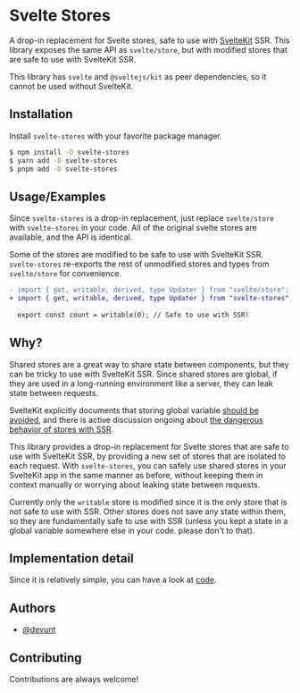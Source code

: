 # Svelte Stores

A drop-in replacement for Svelte stores, safe to use with [SvelteKit](https://kit.svelte.dev/) SSR.
This library exposes the same API as `svelte/store`, but with modified stores that are safe to use with SvelteKit SSR.

This library has `svelte` and `@sveltejs/kit` as peer dependencies, so it cannot be used without SvelteKit.


## Installation

Install `svelte-stores` with your favorite package manager.

```bash
$ npm install -D svelte-stores
$ yarn add -D svelte-stores
$ pnpm add -D svelte-stores
```


## Usage/Examples

Since `svelte-stores` is a drop-in replacement, just replace `svelte/store` with `svelte-stores` in your code.
All of the original svelte stores are available, and the API is identical.

Some of the stores are modified to be safe to use with SvelteKit SSR.
`svelte-stores` re-exports the rest of unmodified stores and types from `svelte/store` for convenience.

```diff
- import { get, writable, derived, type Updater } from "svelte/store";
+ import { get, writable, derived, type Updater } from "svelte-stores";
  
  export const count = writable(0); // Safe to use with SSR!
```


## Why?
Shared stores are a great way to share state between components, but they can be tricky to use with SvelteKit SSR.
Since shared stores are global, if they are used in a long-running environment like a server, they can leak state between requests. 

SvelteKit explicitly documents that storing global variable [should be avoided](https://kit.svelte.dev/docs/state-management#avoid-shared-state-on-the-server), and there is active discussion ongoing about [the dangerous behavior of stores with SSR](https://github.com/sveltejs/kit/discussions/4339).

This library provides a drop-in replacement for Svelte stores that are safe to use with SvelteKit SSR, by providing a new set of stores that are isolated to each request.
With `svelte-stores`, you can safely use shared stores in your SvelteKit app in the same manner as before, without keeping them in context manually or worrying about leaking state between requests.

Currently only the `writable` store is modified since it is the only store that is not safe to use with SSR. Other stores does not save any state within them, so they are fundamentally safe to use with SSR (unless you kept a state in a global variable somewhere else in your code. please don't to that).


## Implementation detail

Since it is relatively simple, you can have a look at [code](https://github.com/devunt/svelte-stores/blob/main/src/lib/writable.ts).


## Authors

- [@devunt](https://github.com/devunt)


## Contributing

Contributions are always welcome!
